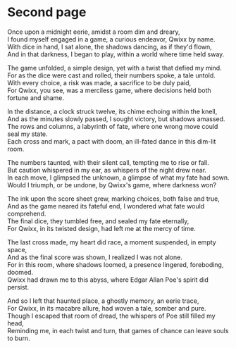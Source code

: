# Second page

Once upon a midnight eerie, amidst a room dim and dreary,  
I found myself engaged in a game, a curious endeavor, Qwixx by name.  
With dice in hand, I sat alone, the shadows dancing, as if they'd flown,  
And in that darkness, I began to play, within a world where time held sway.  

The game unfolded, a simple design, yet with a twist that defied my mind.  
For as the dice were cast and rolled, their numbers spoke, a tale untold.  
With every choice, a risk was made, a sacrifice to be duly paid,  
For Qwixx, you see, was a merciless game, where decisions held both fortune and shame.  

In the distance, a clock struck twelve, its chime echoing within the knell,  
And as the minutes slowly passed, I sought victory, but shadows amassed.  
The rows and columns, a labyrinth of fate, where one wrong move could seal my state.  
Each cross and mark, a pact with doom, an ill-fated dance in this dim-lit room.  

The numbers taunted, with their silent call, tempting me to rise or fall.  
But caution whispered in my ear, as whispers of the night drew near.  
In each move, I glimpsed the unknown, a glimpse of what my fate had sown.  
Would I triumph, or be undone, by Qwixx's game, where darkness won?  

The ink upon the score sheet grew, marking choices, both false and true,  
And as the game neared its fateful end, I wondered what fate would comprehend.  
The final dice, they tumbled free, and sealed my fate eternally,  
For Qwixx, in its twisted design, had left me at the mercy of time.  

The last cross made, my heart did race, a moment suspended, in empty space,  
And as the final score was shown, I realized I was not alone.  
For in this room, where shadows loomed, a presence lingered, foreboding, doomed.  
Qwixx had drawn me to this abyss, where Edgar Allan Poe's spirit did persist.  

And so I left that haunted place, a ghostly memory, an eerie trace,  
For Qwixx, in its macabre allure, had woven a tale, somber and pure.  
Though I escaped that room of dread, the whispers of Poe still filled my head,  
Reminding me, in each twist and turn, that games of chance can leave souls to burn.  
